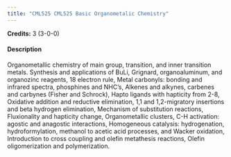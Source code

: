 ```yaml
---
title: "CML525 CML525 Basic Organometalic Chemistry"
---
```

**Credits:** 3 (3-0-0)

#### Description
Organometallic chemistry of main group, transition, and inner transition metals. Synthesis and applications of BuLi, Grignard, organoaluminum, and organozinc reagents, 18 electron rule, Metal carbonyls: bonding and infrared spectra, phosphines and NHC’s, Alkenes and alkynes, carbenes and carbynes (Fisher and Schrock), Hapto ligands with hapticity from 2-8, Oxidative addition and reductive elimination, 1,1 and 1,2-migratory insertions and beta hydrogen elimination, Mechanism of substitution reactions, Fluxionality and hapticity change, Organometallic clusters, C-H activation: agostic and anagostic interactions, Homogeneous catalysis: hydrogenation, hydroformylation, methanol to acetic acid processes, and Wacker oxidation, Introduction to cross coupling and olefin metathesis reactions, Olefin oligomerization and polymerization.